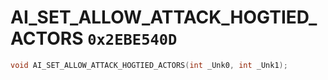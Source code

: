 # AI_SET_ALLOW_ATTACK_HOGTIED_ACTORS `0x2EBE540D`

```cpp
void AI_SET_ALLOW_ATTACK_HOGTIED_ACTORS(int _Unk0, int _Unk1);
```